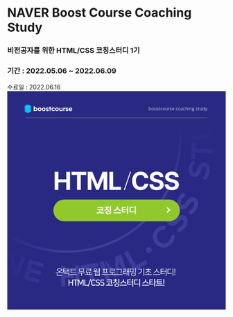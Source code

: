 # NAVER Boost Course Coaching Study <br>
### 비전공자를 위한 HTML/CSS 코칭스터디 1기
### 기간 : 2022.05.06 ~ 2022.06.09
수료일 : 2022.06.16 <br>
<img src="https://github.com/wang-yurin/NAVER_CoachingStudy/blob/main/week5-img-760.png?raw=true">
